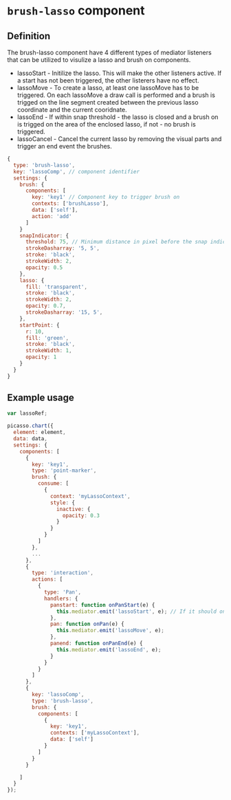 # `brush-lasso` component

## Definition

The brush-lasso component have 4 different types of mediator listeners that can be utilized to visulize a lasso and brush on components.

* lassoStart - Initilize the lasso. This will make the other listeners active. If a start has not been triggered, the other listerers have no effect.
* lassoMove - To create a lasso, at least one lassoMove has to be triggered. On each lassoMove a draw call is performed and a brush is trigged on the line segment created between the previous lasso coordinate and the current cooridnate.
* lassoEnd - If within snap threshold - the lasso is closed and a brush on is trigged on the area of the enclosed lasso, if not - no brush is triggered.
* lassoCancel - Cancel the current lasso by removing the visual parts and trigger an end event the brushes.

```js
{ 
  type: 'brush-lasso',
  key: 'lassoComp', // component identifier
  settings: {
    brush: {
      components: [
        key: 'key1' // Component key to trigger brush on
        contexts: ['brushLasso'],
        data: ['self'],
        action: 'add'
      ]
    }
    snapIndicator: {
      threshold: 75, // Minimum distance in pixel before the snap indicator is displayed and the lasso is closed
      strokeDasharray: '5, 5',
      stroke: 'black',
      strokeWidth: 2,
      opacity: 0.5
    },
    lasso: {
      fill: 'transparent',
      stroke: 'black',
      strokeWidth: 2,
      opacity: 0.7,
      strokeDasharray: '15, 5',
    },
    startPoint: {
      r: 10,
      fill: 'green',
      stroke: 'black',
      strokeWidth: 1,
      opacity: 1
    }
  }
}
```

## Example usage

```js
var lassoRef;

picasso.chart({
  element: element,
  data: data, 
  settings: {
    components: [
      {
        key: 'key1',
        type: 'point-marker',
        brush: {
          consume: [
            {
              context: 'myLassoContext',
              style: {
                inactive: {
                  opacity: 0.3
                }
              }
            }
          ]
        },
        ...
      },
      {
        type: 'interaction',
        actions: [
          {
            type: 'Pan',
            handlers: {
              panstart: function onPanStart(e) {
                this.mediator.emit('lassoStart', e); // If it should on trigger on a specific component, use chartInstance.componentsFromPoint() to determine if start is valid or not
              },
              pan: function onPan(e) {
                this.mediator.emit('lassoMove', e);
              },
              panend: function onPanEnd(e) {
                this.mediator.emit('lassoEnd', e);
              }
            }
          }
        ]
      },
      { 
        key: 'lassoComp',
        type: 'brush-lasso',
        brush: {
          components: [
            { 
              key: 'key1',
              contexts: ['myLassoContext'],
              data: ['self']
            }
          ]
        }
      }

    ]
  }
});

```

